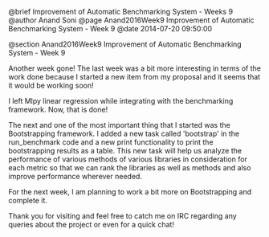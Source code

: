 @brief Improvement of Automatic Benchmarking System - Weeks 9
@author Anand Soni
@page Anand2016Week9 Improvement of Automatic Benchmarking System - Week 9
@date 2014-07-20 09:50:00

@section Anand2016Week9 Improvement of Automatic Benchmarking System - Week 9

Another week gone! The last week was a bit more interesting in terms of the work done because I started a new item from my proposal and it seems that it would be working soon!

I left Mlpy linear regression while integrating with the benchmarking framework. Now, that is done!

The next and one of the most important thing that I started was the Bootstrapping framework. I added a new task called 'bootstrap' in the run_benchmark code and a new print functionality to print the bootstrapping results as a table. This new task will help us analyze the performance of various methods of various libraries in consideration for each metric so that we can rank the libraries as well as methods and also improve performance wherever needed.

For the next week, I am planning to work a bit more on Bootstrapping and complete it.

Thank you for visiting and feel free to catch me on IRC regarding any queries about the project or even for a quick chat!